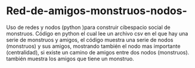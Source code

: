 # Red-de-amigos-monstruos-nodos-
Uso de redes y nodos (python )para construir cibespacio social de monstruos.
Código en python el cual lee un archivo csv en el que hay una serie de monstruos y amigos, el código muestra una serie de nodos (monstruos) y sus amigos,
mostrando también el nodo mas importante (centralidad), si existe un camino de amigos entre dos nodos (monstruos). también muestra los amigos que tiene un monstruo.
